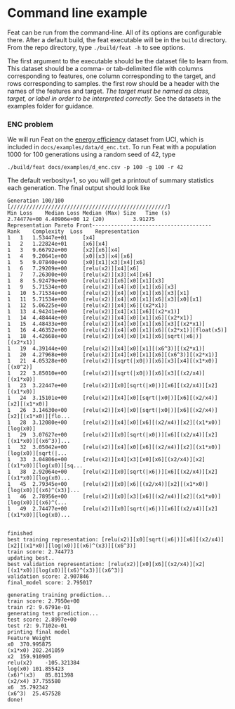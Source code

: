 # Command line example

Feat can be run from the command-line. All of its options are configurable there. 
After a default build, the feat executable will be in the `build` directory.  
From the repo directory, type `./build/feat -h` to see options.

The first argument to the executable should be the dataset file to learn from. This dataset should
be a comma- or tab-delimited file with columns corresponding to features, one column corresponding
to the target, and rows corresponding to samples. the first row should be a header with the names of
the features and target. *The target must be named as class, target, or label in order to be
interpreted correctly.* See the datasets in the examples folder for guidance. 

### ENC problem

We will run Feat on the [energy
efficiency](https://archive.ics.uci.edu/ml/datasets/Energy+efficiency) dataset from UCI, which is
included in `docs/examples/data/d_enc.txt`. 
To run Feat with a population 1000 for 100 generations using a random seed of 42, type

```
./build/feat docs/examples/d_enc.csv -p 100 -g 100 -r 42
```

The default verbosity=1, so you will get a printout of summary statistics each generation. The final
output should look like 

	Generation 100/100 [//////////////////////////////////////////////////]
	Min Loss	Median Loss	Median (Max) Size	Time (s)
	2.74477e+00	4.40906e+00	12 (20) 		3.91275
	Representation Pareto Front--------------------------------------
	Rank	Complexity	Loss	Representation
	1	1	1.53447e+01		[x4]
	1	2	1.22824e+01		[x6][x4]
	1	3	9.66792e+00		[x2][x6][x4]
	1	4	9.20641e+00		[x0][x3][x4][x6]
	1	5	9.07840e+00		[x0][x1][x3][x4][x6]
	1	6	7.29209e+00		[relu(x2)][x4][x6]
	1	7	7.26300e+00		[relu(x2)][x3][x4][x6]
	1	8	5.92479e+00		[relu(x2)][x6][x0][x1][x3]
	1	9	5.71534e+00		[relu(x2)][x4][x0][x1][x6][x3]
	1	10	5.71534e+00		[relu(x2)][x4][x0][x1][x6][x3][x1]
	1	11	5.71534e+00		[relu(x2)][x4][x0][x1][x6][x3][x0][x1]
	1	12	5.06225e+00		[relu(x2)][x4][x6][(x2*x1)]
	1	13	4.94241e+00		[relu(x2)][x4][x1][x6][(x2*x1)]
	1	14	4.48444e+00		[relu(x2)][x4][x0][x1][x6][(x2*x1)]
	1	15	4.48433e+00		[relu(x2)][x4][x0][x1][x6][x3][(x2*x1)]
	1	16	4.46352e+00		[relu(x2)][x4][x0][x1][x6][(x2*x1)][float(x5)]
	1	18	4.42668e+00		[relu(x2)][x4][x0][x1][x6][sqrt(|x6|)][(x2*x1)]
	1	19	4.39144e+00		[relu(x2)][x4][x0][x1][(x6^3)][(x2*x1)]
	1	20	4.27968e+00		[relu(x2)][x4][x0][x1][x6][(x6^3)][(x2*x1)]
	1	21	4.05328e+00		[relu(x2)][sqrt(|x0|)][x6][x3][x4][(x1*x0)][(x0^2)]
	1	22	3.85010e+00		[relu(x2)][sqrt(|x0|)][x6][x3][(x2/x4)][(x1*x0)]
	1	23	3.22447e+00		[relu(x2)][x0][sqrt(|x0|)][x6][(x2/x4)][x2][(x1*x0)]
	1	24	3.15101e+00		[relu(x2)][x4][x0][sqrt(|x0|)][x6][(x2/x4)][x2][(x1*x0)]
	1	26	3.14630e+00		[relu(x2)][x4][x0][sqrt(|x0|)][x6][(x2/x4)][x2][(x1*x0)][flo...
	1	28	3.12080e+00		[relu(x2)][x4][x0][x6][(x2/x4)][x2][(x1*x0)][log(x0)]
	1	29	3.07627e+00		[relu(x2)][x0][sqrt(|x0|)][x6][(x2/x4)][x2][(x1*x0)][(x6^3)]...
	1	32	3.05042e+00		[relu(x2)][x4][x0][x6][(x2/x4)][x2][(x1*x0)][log(x0)][sqrt(|...
	1	33	3.04806e+00		[relu(x2)][x4][x3][x0][x6][(x2/x4)][x2][(x1*x0)][log(x0)][sq...
	1	38	2.92064e+00		[relu(x2)][x0][sqrt(|x6|)][x6][(x2/x4)][x2][(x1*x0)][log(x0)...
	1	45	2.79345e+00		[relu(x2)][x0][x6][(x2/x4)][x2][(x1*x0)][log(x0)][(x6)^(x3)]...
	1	46	2.78956e+00		[relu(x2)][x0][x3][x6][(x2/x4)][x2][(x1*x0)][log(x0)][(x6)^(...
	1	49	2.74477e+00		[relu(x2)][x0][sqrt(|x6|)][x6][(x2/x4)][x2][(x1*x0)][log(x0)...


	finished
	best training representation: [relu(x2)][x0][sqrt(|x6|)][x6][(x2/x4)][x2][(x1*x0)][log(x0)][(x6)^(x3)][(x6^3)]
	train score: 2.744773
	updating best..
	best validation representation: [relu(x2)][x0][x6][(x2/x4)][x2][(x1*x0)][log(x0)][(x6)^(x3)][(x6^3)]
	validation score: 2.907846
	final_model score: 2.795017

	generating training prediction...
	train score: 2.7950e+00
	train r2: 9.6791e-01
	generating test prediction...
	test score: 2.8997e+00
	test r2: 9.7102e-01
	printing final model
	Feature	Weight
	x0	370.995875
	(x1*x0)	202.241059
	x2	159.910905
	relu(x2)	-105.321384
	log(x0)	101.855423
	(x6)^(x3)	85.811398
	(x2/x4)	37.755580
	x6	35.792342
	(x6^3)	25.457528
	done!   
